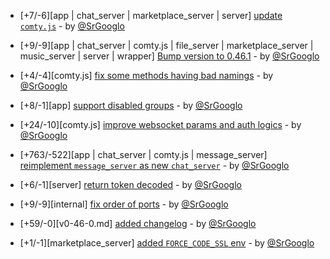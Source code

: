 * [+7/-6][app | chat_server | marketplace_server | server] [update `comty.js`](https://github.com/ragestudio/comty/commit/48024e87d794c2c5f721d4f649a7420c4e5efaf7) - by [@SrGooglo](https://github.com/srgooglo)

* [+9/-9][app | chat_server | comty.js | file_server | marketplace_server | music_server | server | wrapper] [Bump version to 0.46.1](https://github.com/ragestudio/comty/commit/d9712dadf07d53c77242f720075563bdbb33be71) - by [@SrGooglo](https://github.com/srgooglo)

* [+4/-4][comty.js] [fix some methods having bad namings](https://github.com/ragestudio/comty/commit/842266fdf8655c3743d579120c55397db3b0060b) - by [@SrGooglo](https://github.com/srgooglo)

* [+8/-1][app] [support disabled groups](https://github.com/ragestudio/comty/commit/5c9ffb766c2e5f53e105e61baccfa83f2317fd83) - by [@SrGooglo](https://github.com/srgooglo)

* [+24/-10][comty.js] [improve websocket params and auth logics](https://github.com/ragestudio/comty/commit/3275f8382cb0a0c4e9ca86d4b26e9bea6a8b2d51) - by [@SrGooglo](https://github.com/srgooglo)

* [+763/-522][app | chat_server | comty.js | message_server] [reimplement `message_server` as new `chat_server`](https://github.com/ragestudio/comty/commit/e0c1899ab5702abfd7842a3cbcb937a567c25607) - by [@SrGooglo](https://github.com/srgooglo)

* [+6/-1][server] [return token decoded](https://github.com/ragestudio/comty/commit/7b33e428abb8ba67b9466dac838aae6fb47f2aa2) - by [@SrGooglo](https://github.com/srgooglo)

* [+9/-9][internal] [fix order of ports](https://github.com/ragestudio/comty/commit/e00c96504e4c4f47dd37bc00b4446c9479a2d3f5) - by [@SrGooglo](https://github.com/srgooglo)

* [+59/-0][v0-46-0.md] [added changelog](https://github.com/ragestudio/comty/commit/59460857f802cd49496d50e8ba7504a4955be046) - by [@SrGooglo](https://github.com/srgooglo)

* [+1/-1][marketplace_server] [added `FORCE_CODE_SSL` env](https://github.com/ragestudio/comty/commit/6ee11d77899edfa518284992ef68d5110442d0cc) - by [@SrGooglo](https://github.com/srgooglo)